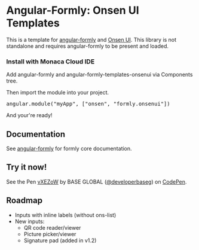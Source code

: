 <h1>Angular-Formly: Onsen UI Templates</h1>

<p>This is a template for <a href="http://github.com/formly-js/angular-formly">angular-formly</a> and <a href="https://onsen.io/">Onsen UI</a>. This library is not standalone and requires angular-formly to be present and loaded.</p>

<h3>Install with Monaca Cloud IDE</h3>

Add angular-formly and angular-formly-templates-onsenui via Components tree.

Then import the module into your project.

<div class="highlight highlight-source-js"><pre><span class="pl-smi">angular</span>.<span class="pl-en">module</span>(<span class="pl-s"><span class="pl-pds">"</span>myApp<span class="pl-pds">"</span></span>, [<span class="pl-s"><span class="pl-pds">"</span>onsen<span class="pl-pds">"</span></span>, <span class="pl-s"><span class="pl-pds">"</span>formly.onsenui<span class="pl-pds">"</span></span>])</pre></div>

And your're ready!

<h2>Documentation</h2>

<p>See <a href="http://docs.angular-formly.com">angular-formly</a> for formly core documentation.</p>

<h2>Try it now!</h2>

<p data-height="265" data-theme-id="0" data-slug-hash="vXEZoW" data-default-tab="result" data-user="developerbaseg" data-embed-version="2" class="codepen">See the Pen <a href="http://codepen.io/developerbaseg/pen/vXEZoW/">vXEZoW</a> by BASE GLOBAL (<a href="http://codepen.io/developerbaseg">@developerbaseg</a>) on <a href="http://codepen.io">CodePen</a>.</p>
<script async src="//assets.codepen.io/assets/embed/ei.js"></script>

<h2>Roadmap</h2>

<ul>
  <li>Inputs with inline labels (without ons-list)</li>
  <li>New inputs:
    <ul>
      <li>QR code reader/viewer</li>
      <li>Picture picker/viewer</li>
      <li>Signature pad (added in v1.2)</li>
    </ul>
  </li>
</ul>
